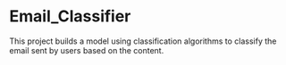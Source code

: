 # Email_Classifier
This project builds a model using classification algorithms to classify the email sent by users based on the content.
